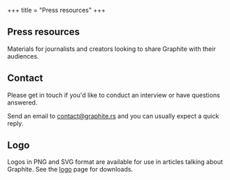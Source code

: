 +++
title = "Press resources"
+++

<section class="reading-material">
<div class="section">

# Press resources

<article>

Materials for journalists and creators looking to share Graphite with their audiences.

## Contact

Please get in touch if you'd like to conduct an interview or have questions answered.

Send an email to [contact<wbr>@graphite<wbr>.rs](mailto:contact@graphite.rs) and you can usually expect a quick reply.

## Logo

Logos in PNG and SVG format are available for use in articles talking about Graphite. See the [logo](/logo) page for downloads.

</article>

</div>
</section>
